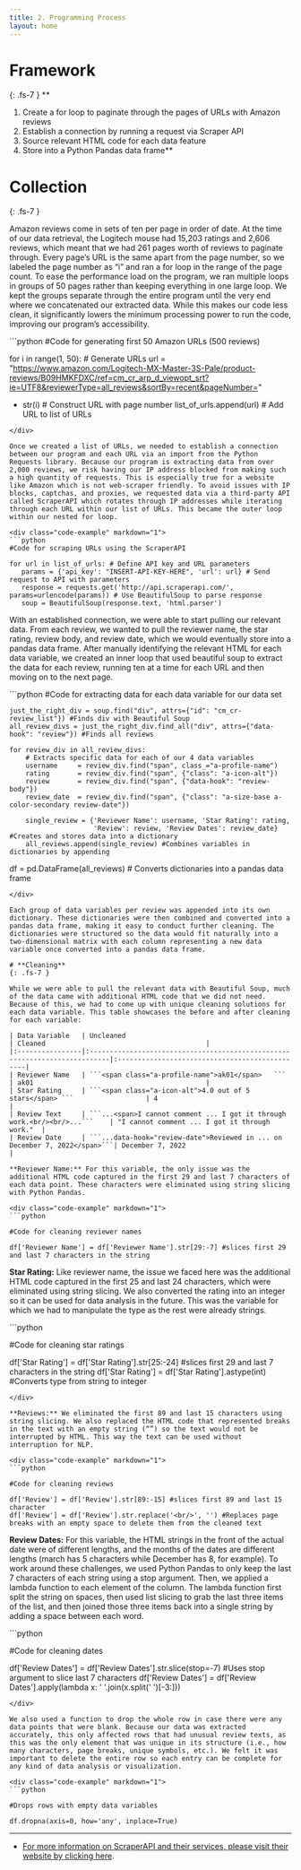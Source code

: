 ```yaml
---
title: 2. Programming Process
layout: home
---
```


# **Framework**
{: .fs-7 }
**
1.	Create a for loop to paginate through the pages of URLs with Amazon reviews
2.	Establish a connection by running a request via Scraper API
3.	Source relevant HTML code for each data feature
4.	Store into a Python Pandas data frame**

# **Collection**
{: .fs-7 }

Amazon reviews come in sets of ten per page in order of date. At the time of our data retrieval, the Logitech mouse had 15,203 ratings and 2,606 reviews, which meant that we had 261 pages worth of reviews to paginate through. Every page’s URL is the same apart from the page number, so we labeled the page number as “i” and ran a for loop in the range of the page count. To ease the performance load on the program, we ran multiple loops in groups of 50 pages rather than keeping everything in one large loop. We kept the groups separate through the entire program until the very end where we concatenated our extracted data. While this makes our code less clean, it significantly lowers the minimum processing power to run the code, improving our program’s accessibility. 

<div class="code-example" markdown="1">
```python
#Code for generating first 50 Amazon URLs (500 reviews)

for i in range(1, 50): # Generate URLs
   url = "https://www.amazon.com/Logitech-MX-Master-3S-Pale/product-reviews/B09HMKFDXC/ref=cm_cr_arp_d_viewopt_srt?ie=UTF8&reviewerType=all_reviews&sortBy=recent&pageNumber=" 
   + str(i) # Construct URL with page number
   list_of_urls.append(url) # Add URL to list of URLs
```
</div>

Once we created a list of URLs, we needed to establish a connection between our program and each URL via an import from the Python Requests library. Because our program is extracting data from over 2,000 reviews, we risk having our IP address blocked from making such a high quantity of requests. This is especially true for a website like Amazon which is not web-scraper friendly. To avoid issues with IP blocks, captchas, and proxies, we requested data via a third-party API called ScraperAPI which rotates through IP addresses while iterating through each URL within our list of URLs. This became the outer loop within our nested for loop. 

<div class="code-example" markdown="1">
```python
#Code for scraping URLs using the ScraperAPI

for url in list_of_urls: # Define API key and URL parameters
   params = {'api_key': "INSERT-API-KEY-HERE", 'url': url} # Send request to API with parameters
   response = requests.get('http://api.scraperapi.com/', params=urlencode(params)) # Use BeautifulSoup to parse response
   soup = BeautifulSoup(response.text, 'html.parser')
```
</div>

With an established connection, we were able to start pulling our relevant data. From each review, we wanted to pull the reviewer name, the star rating, review body, and review date, which we would eventually store into a pandas data frame. After manually identifying the relevant HTML for each data variable, we created an inner loop that used beautiful soup to extract the data for each review, running ten at a time for each URL and then moving on to the next page. 

<div class="code-example" markdown="1">
```python
#Code for extracting data for each data variable for our data set

    just_the_right_div = soup.find("div", attrs={"id": "cm_cr-review_list"}) #Finds div with Beautiful Soup
    all_review_divs = just_the_right_div.find_all("div", attrs={"data-hook": "review"}) #Finds all reviews

    for review_div in all_review_divs:
        # Extracts specific data for each of our 4 data variables
        username     = review_div.find("span", class_="a-profile-name")
        rating       = review_div.find("span", {"class": "a-icon-alt"})
        review       = review_div.find("span", {"data-hook": "review-body"})
        review_date  = review_div.find("span", {"class": "a-size-base a-color-secondary review-date"})
        
        single_review = {'Reviewer Name': username, 'Star Rating': rating, 
                         'Review': review, 'Review Dates': review_date} #Creates and stores data into a dictionary
        all_reviews.append(single_review) #Combines variables in dictionaries by appending

df = pd.DataFrame(all_reviews) # Converts dictionaries into a pandas data frame
```
</div>

Each group of data variables per review was appended into its own dictionary. These dictionaries were then combined and converted into a pandas data frame, making it easy to conduct further cleaning. The dictionaries were structured so the data would fit naturally into a two-dimensional matrix with each column representing a new data variable once converted into a pandas data frame. 

# **Cleaning**
{: .fs-7 }

While we were able to pull the relevant data with Beautiful Soup, much of the data came with additional HTML code that we did not need. Because of this, we had to come up with unique cleaning solutions for each data variable. This table showcases the before and after cleaning for each variable:

| Data Variable   | Uncleaned                                                                  | Cleaned                                        |
|:----------------|:---------------------------------------------------------------------------|:-----------------------------------------------|
| Reviewer Name   | ```<span class="a-profile-name">ak01</span>   ```                          | ak01                                           |
| Star Rating     | ```<span class="a-icon-alt">4.0 out of 5 stars</span> ```                  | 4                                              |
| Review Text     | ```...<span>I cannot comment ... I got it through work.<br/><br/>...```    | "I cannot comment ... I got it through work."  |
| Review Date     | ```...data-hook="review-date">Reviewed in ... on December 7, 2022</span>```| December 7, 2022                               | 

**Reviewer Name:** For this variable, the only issue was the additional HTML code captured in the first 29 and last 7 characters of each data point. These characters were eliminated using string slicing with Python Pandas. 

<div class="code-example" markdown="1">
```python

#Code for cleaning reviewer names

df['Reviewer Name'] = df['Reviewer Name'].str[29:-7] #slices first 29 and last 7 characters in the string

```
</div>

**Star Rating:** Like reviewer name, the issue we faced here was the additional HTML code captured in the first 25 and last 24 characters, which were eliminated using string slicing. We also converted the rating into an integer so it can be used for data analysis in the future. This was the variable for which we had to manipulate the type as the rest were already strings.

<div class="code-example" markdown="1">
```python

#Code for cleaning star ratings

df['Star Rating'] = df['Star Rating'].str[25:-24] #slices first 29 and last 7 characters in the string
df['Star Rating'] = df['Star Rating'].astype(int) #Converts type from string to integer

```
</div>

**Reviews:** We eliminated the first 89 and last 15 characters using string slicing. We also replaced the HTML code that represented breaks in the text with an empty string (“”) so the text would not be interrupted by HTML. This way the text can be used without interruption for NLP. 

<div class="code-example" markdown="1">
```python

#Code for cleaning reviews

df['Review'] = df['Review'].str[89:-15] #slices first 89 and last 15 character
df['Review'] = df['Review'].str.replace('<br/>', '') #Replaces page breaks with an empty space to delete them from the cleaned text

```
</div>

**Review Dates:** For this variable, the HTML strings in the front of the actual date were of different lengths, and the months of the dates are different lengths (march has 5 characters while December has 8, for example). To work around these challenges, we used Python Pandas to only keep the last 7 characters of each string using a stop argument. Then, we applied a lambda function to each element of the column. The lambda function first split the string on spaces, then used list slicing to grab the last three items of the list, and then joined those three items back into a single string by adding a space between each word. 

<div class="code-example" markdown="1">
```python

#Code for cleaning dates

df['Review Dates'] = df['Review Dates'].str.slice(stop=-7) #Uses stop argument to slice last 7 characters
df['Review Dates'] = df['Review Dates'].apply(lambda x: ' '.join(x.split(' ')[-3:])) 

```
</div>

We also used a function to drop the whole row in case there were any data points that were blank. Because our data was extracted accurately, this only affected rows that had unusual review texts, as this was the only element that was unique in its structure (i.e., how many characters, page breaks, unique symbols, etc.). We felt it was important to delete the entire row so each entry can be complete for any kind of data analysis or visualization. 

<div class="code-example" markdown="1">
```python

#Drops rows with empty data variables

df.dropna(axis=0, how='any', inplace=True)

```
</div>

----

- [For more information on ScraperAPI and their services, please visit their website by clicking here](https://www.scraperapi.com).
